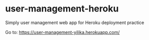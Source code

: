 # user-management-heroku
Simply user management web app for Heroku deployment practice

Go to: https://user-management-yilika.herokuapp.com/

